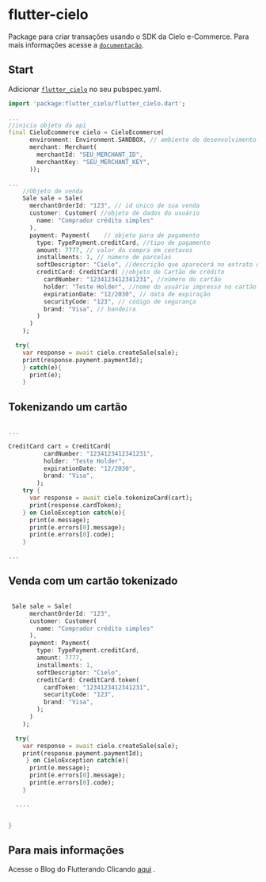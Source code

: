 # flutter-cielo

Package para criar transações usando o SDK da Cielo e-Commerce. Para mais informações acesse a [`documentação`](https://developercielo.github.io/manual/cielo-ecommerce).

## Start


Adicionar [`flutter_cielo`](https://pub.dartlang.org/packages/flutter_cielo) no seu pubspec.yaml.

``` dart
import 'package:flutter_cielo/flutter_cielo.dart';

...
//inicia objeto da api
final CieloEcommerce cielo = CieloEcommerce(
      environment: Environment.SANDBOX, // ambiente de desenvolvimento
      merchant: Merchant(
        merchantId: "SEU_MERCHANT_ID",
        merchantKey: "SEU_MERCHANT_KEY",
      ));

...
    //Objeto de venda
    Sale sale = Sale(
      merchantOrderId: "123", // id único de sua venda
      customer: Customer( //objeto de dados do usuário
        name: "Comprador crédito simples"
      ),
      payment: Payment(    // objeto para de pagamento
        type: TypePayment.creditCard, //tipo de pagamento
        amount: 7777, // valor da compra em centavos
        installments: 1, // número de parcelas
        softDescriptor: "Cielo", //descrição que aparecerá no extrato do usuário. Apenas 15 caracteres
        creditCard: CreditCard( //objeto de Cartão de crédito
          cardNumber: "1234123412341231", //número do cartão
          holder: "Teste Holder", //nome do usuário impresso no cartão
          expirationDate: "12/2030", // data de expiração
          securityCode: "123", // código de segurança
          brand: "Visa", // bandeira
        )
      )
    );

  try{
    var response = await cielo.createSale(sale);
    print(response.payment.paymentId);
    } catch(e){
      print(e);
    }

```

## Tokenizando um cartão

``` dart

...

CreditCard cart = CreditCard(
          cardNumber: "1234123412341231",
          holder: "Teste Holder",
          expirationDate: "12/2030",
          brand: "Visa",
        );
    try {
      var response = await cielo.tokenizeCard(cart);
      print(response.cardToken);
    } on CieloException catch(e){
      print(e.message);
      print(e.errors[0].message);
      print(e.errors[0].code);
    }

...

```

## Venda com um cartão tokenizado

``` dart

 Sale sale = Sale(
      merchantOrderId: "123",
      customer: Customer(
        name: "Comprador crédito simples"
      ),
      payment: Payment(
        type: TypePayment.creditCard,
        amount: 7777,
        installments: 1,
        softDescriptor: "Cielo",
        creditCard: CreditCard.token(
          cardToken: "1234123412341231",
          securityCode: "123",
          brand: "Visa",
        );
      )
    );

  try{
    var response = await cielo.createSale(sale);
    print(response.payment.paymentId);
     } on CieloException catch(e){
      print(e.message);
      print(e.errors[0].message);
      print(e.errors[0].code);
    }

  ....


}

```

## Para mais informações


Acesse o Blog do Flutterando Clicando [aqui](https://flutterando.com.br/) .
